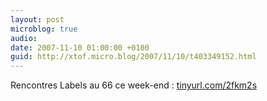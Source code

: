 ```yaml
---
layout: post
microblog: true
audio: 
date: 2007-11-10 01:00:00 +0100
guid: http://xtof.micro.blog/2007/11/10/t403349152.html
---
```

Rencontres Labels au 66 ce week-end : [tinyurl.com/2fkm2s](http://tinyurl.com/2fkm2s)
